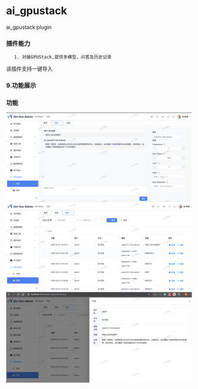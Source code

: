 # ai_gpustack
ai_gpustack plugin

### 插件能力
```
   1. 对接GPUStack,提供多模型，问答及历史记录
```
该插件支持一键导入

### 9.功能展示

### 功能 
![问答](https://github.com/eagle9527/ai_gpustack/blob/main/chart.png?raw=true)
![历史](https://github.com/eagle9527/ai_gpustack/blob/main/history.png?raw=true)
![历史详情](https://github.com/eagle9527/ai_gpustack/blob/main/history_detail.png?raw=true)
